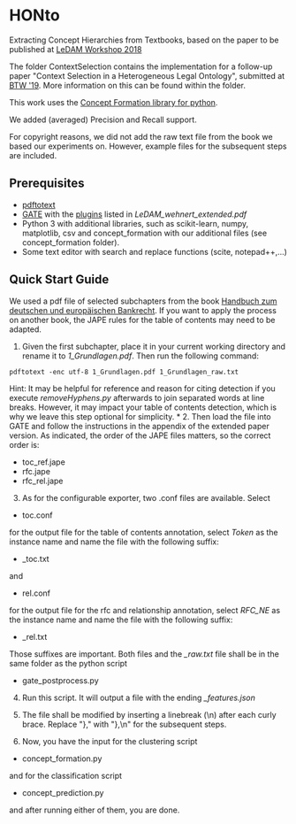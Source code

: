 # HONto
Extracting Concept Hierarchies from Textbooks, based on the paper to be published at [LeDAM Workshop 2018](https://sites.google.com/site/legaldam2018/programme)

The folder ContextSelection contains the implementation for a follow-up paper "Context Selection in a Heterogeneous Legal Ontology", submitted at [BTW '19](https://btw.informatik.uni-rostock.de/index.php/de/). More information on this can be found within the folder.

This work uses the [Concept Formation library for python](https://github.com/cmaclell/concept_formation).

We added (averaged) Precision and Recall support.

For copyright reasons, we did not add the raw text file from the book we based our experiments on. However, example files for the subsequent steps are included.

## Prerequisites

* [pdftotext](http://www.xpdfreader.com/)
* [GATE](https://gate.ac.uk/) with the [plugins](https://gate.ac.uk/gate/doc/plugins.html) listed in *LeDAM_wehnert_extended.pdf* 
* Python 3 with additional libraries, such as scikit-learn, numpy, matplotlib, csv and concept_formation with our additional files (see concept_formation folder).
* Some text editor with search and replace functions (scite, notepad++,...)

## Quick Start Guide

We used a pdf file of selected subchapters from the book [Handbuch zum deutschen und europäischen Bankrecht](https://www.springer.com/de/book/9783540766452). If you want to apply the process on another book, the JAPE rules for the table of contents may need to be adapted.

1. Given the first subchapter, place it in your current working directory and rename it to *1_Grundlagen.pdf*. Then run the following command:

``pdftotext -enc utf-8 1_Grundlagen.pdf 1_Grundlagen_raw.txt``

Hint: It may be helpful for reference and reason for citing detection if you execute *removeHyphens.py* afterwards to join separated words at line breaks. However, it may impact your table of contents detection, which is why we leave this step optional for simplicity.
*
2. Then load the file into GATE and follow the instructions in the appendix of the extended paper version. As indicated, the order of the JAPE files matters, so the correct order is:

* toc_ref.jape
* rfc.jape
* rfc_rel.jape

3. As for the configurable exporter, two .conf files are available.
Select 
* toc.conf 

for the output file for the table of contents annotation, select *Token* as the instance name and name the file with the following suffix:
* _toc.txt

and 
* rel.conf

for the output file for the rfc and relationship annotation, select *RFC_NE* as the instance name and name the file with the following suffix:
* _rel.txt

Those suffixes are important. Both files and the *\_raw.txt* file shall be in the same folder as the python script 
* gate_postprocess.py

4. Run this script. It will output a file with the ending *\_features.json*

5. The file shall be modified by inserting a linebreak (\n) after each curly brace. Replace "}," with "},\n" for the subsequent steps.

6. Now, you have the input for the clustering script 
* concept_formation.py

and for the classification script
* concept_prediction.py

and after running either of them, you are done.

